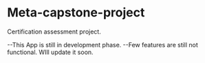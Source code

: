 # Meta-capstone-project

Certification assessment project.

--This App is still in development phase. 
--Few features are still not functional. WIll update it soon.
